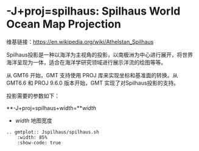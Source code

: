 # -J+proj=spilhaus: Spilhaus World Ocean Map Projection

维基链接：<https://en.wikipedia.org/wiki/Athelstan_Spilhaus>

Spilhaus投影是一种以海洋为主视角的投影，以南极洲为中心进行展开，将世界海洋呈现为一体，适合在海洋学研究领域进行展示洋流的绘图等等。

从 GMT6 开始，GMT 支持使用 PROJ 库来实现坐标和基准面的转换。从 GMT6.6 和 PROJ 9.6.0 版本开始，GMT 实现了对Spilhaus投影的支持。

投影需要的参数如下：

**-J+proj=spilhaus+width=***width*

- *width* 地图宽度

```{eval-rst}
.. gmtplot:: Jspilhaus/spilhaus.sh
    :width: 85%
    :show-code: true
```